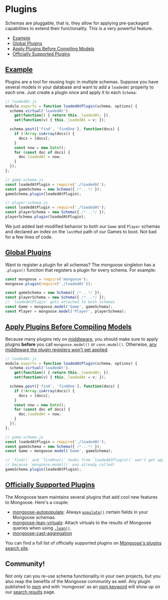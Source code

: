 # Plugins

Schemas are pluggable, that is, they allow for applying pre-packaged capabilities to extend their functionality. This is a very powerful feature.

<ul class="toc">
  <li><a href="#example">Example</a></li>
  <li><a href="#global">Global Plugins</a></li>
  <li><a href="#apply-plugins-before-compiling-models">Apply Plugins Before Compiling Models</a></li>
  <li><a href="#official">Officially Supported Plugins</a></li>
</ul>

<h2 id="example"><a href="#example">Example</a></h2>

Plugins are a tool for reusing logic in multiple schemas. Suppose you have
several models in your database and want to add a `loadedAt` property
to each one. Just create a plugin once and apply it to each `Schema`:

```javascript
// loadedAt.js
module.exports = function loadedAtPlugin(schema, options) {
  schema.virtual('loadedAt').
    get(function() { return this._loadedAt; }).
    set(function(v) { this._loadedAt = v; });

  schema.post(['find', 'findOne'], function(docs) {
    if (!Array.isArray(docs)) {
      docs = [docs];
    }
    const now = new Date();
    for (const doc of docs) {
      doc.loadedAt = now;
    }
  });
};

// game-schema.js
const loadedAtPlugin = require('./loadedAt');
const gameSchema = new Schema({ /*...*/ });
gameSchema.plugin(loadedAtPlugin);

// player-schema.js
const loadedAtPlugin = require('./loadedAt');
const playerSchema = new Schema({ /*...*/ });
playerSchema.plugin(loadedAtPlugin);
```

We just added last-modified behavior to both our `Game` and `Player` schemas and declared an index on the `lastMod` path of our Games to boot. Not bad for a few lines of code.

<h2 id="global"><a href="#global">Global Plugins</a></h2>

Want to register a plugin for all schemas? The mongoose singleton has a
`.plugin()` function that registers a plugin for every schema. For
example:

```javascript
const mongoose = require('mongoose');
mongoose.plugin(require('./loadedAt'));

const gameSchema = new Schema({ /*...*/ });
const playerSchema = new Schema({ /*...*/ });
// `loadedAtPlugin` gets attached to both schemas
const Game = mongoose.model('Game', gameSchema);
const Player = mongoose.model('Player', playerSchema);
```

<h2 id="apply-plugins-before-compiling-models"><a href="#apply-plugins-before-compiling-models">Apply Plugins Before Compiling Models</a></h2>

Because many plugins rely on [middleware](middleware.html), you should make sure to apply plugins **before**
you call `mongoose.model()` or `conn.model()`. Otherwise, [any middleware the plugin registers won't get applied](middleware.html#defining).

```javascript
// loadedAt.js
module.exports = function loadedAtPlugin(schema, options) {
  schema.virtual('loadedAt').
    get(function() { return this._loadedAt; }).
    set(function(v) { this._loadedAt = v; });

  schema.post(['find', 'findOne'], function(docs) {
    if (!Array.isArray(docs)) {
      docs = [docs];
    }
    const now = new Date();
    for (const doc of docs) {
      doc.loadedAt = now;
    }
  });
};

// game-schema.js
const loadedAtPlugin = require('./loadedAt');
const gameSchema = new Schema({ /*...*/ });
const Game = mongoose.model('Game', gameSchema);

// `find()` and `findOne()` hooks from `loadedAtPlugin()` won't get applied
// because `mongoose.model()` was already called!
gameSchema.plugin(loadedAtPlugin);
```

<h2 id="official"><a href="#official">Officially Supported Plugins</a></h2>

The Mongoose team maintains several plugins that add cool new features to
Mongoose. Here's a couple:

* [mongoose-autopopulate](http://plugins.mongoosejs.io/plugins/autopopulate): Always [`populate()`](populate.html) certain fields in your Mongoose schemas.
* [mongoose-lean-virtuals](http://plugins.mongoosejs.io/plugins/lean-virtuals): Attach virtuals to the results of Mongoose queries when using [`.lean()`](api/query.html#query_Query-lean).
* [mongoose-cast-aggregation](https://www.npmjs.com/package/mongoose-cast-aggregation)

You can find a full list of officially supported plugins on [Mongoose's plugins search site](https://plugins.mongoosejs.io/).

## Community!

Not only can you re-use schema functionality in your own projects, but you
also reap the benefits of the Mongoose community as well. Any plugin
published to [npm](https://npmjs.org/) and with
'mongoose' as an [npm keyword](https://docs.npmjs.com/files/package.json#keywords)
will show up on our [search results](http://plugins.mongoosejs.io) page.
